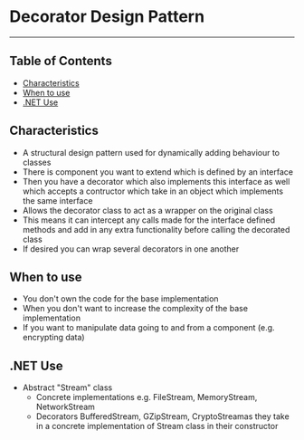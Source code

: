 # Decorator Design Pattern

- - - -

## Table of Contents

* [Characteristics](https://github.com/Sam-Ballantyne/DevNotes/blob/main/Programming/DesignPatterns/DecoratorDesignPattern.md#characteristics)
* [When to use](https://github.com/Sam-Ballantyne/DevNotes/blob/main/Programming/DesignPatterns/DecoratorDesignPattern.md#when-to-use)
* [.NET Use](https://github.com/Sam-Ballantyne/DevNotes/blob/main/Programming/DesignPatterns/DecoratorDesignPattern.md#net-use)

## Characteristics

* A structural design pattern used for dynamically adding behaviour to classes
* There is component you want to extend which is defined by an interface
* Then you have a decorator which also implements this interface as well which accepts a contructor which take in an object which implements the same interface
* Allows the decorator class to act as a wrapper on the original class
* This means it can intercept any calls made for the interface defined methods and add in any extra functionality before calling the decorated class
* If desired you can wrap several decorators in one another

## When to use

* You don't own the code for the base implementation
* When you don't want to increase the complexity of the base implementation
* If you want to manipulate data going to and from a component (e.g. encrypting data)

## .NET Use

* Abstract "Stream" class
  * Concrete implementations e.g. FileStream, MemoryStream, NetworkStream
  * Decorators BufferedStream, GZipStream, CryptoStreamas they take in a concrete implementation of Stream class in their constructor
